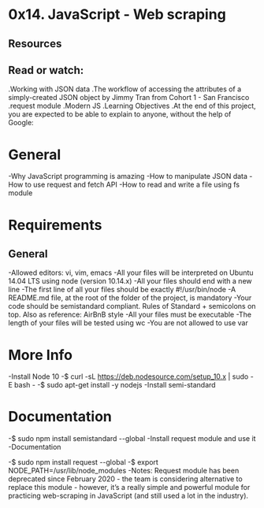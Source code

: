 # 0x14. JavaScript - Web scraping
 
## Resources

## Read or watch: ##

.Working with JSON data
.The workflow of accessing the attributes of a simply-created JSON object by Jimmy Tran from Cohort 1 - San Francisco
.request module
.Modern JS
.Learning Objectives
.At the end of this project, you are expected to be able to explain to anyone, without the help of Google:

# General
-Why JavaScript programming is amazing
-How to manipulate JSON data
-How to use request and fetch API
-How to read and write a file using fs module
# Requirements

## General
-Allowed editors: vi, vim, emacs
-All your files will be interpreted on Ubuntu 14.04 LTS using node (version 10.14.x)
-All your files should end with a new line
-The first line of all your files should be exactly #!/usr/bin/node
-A README.md file, at the root of the folder of the project, is mandatory
-Your code should be semistandard compliant. Rules of Standard + semicolons on top. Also as reference: AirBnB style
-All your files must be executable
-The length of your files will be tested using wc
-You are not allowed to use var
# More Info
-Install Node 10
-$ curl -sL https://deb.nodesource.com/setup_10.x | sudo -E bash -
-$ sudo apt-get install -y nodejs
-Install semi-standard
# Documentation

-$ sudo npm install semistandard --global
-Install request module and use it
-Documentation

-$ sudo npm install request --global
-$ export NODE_PATH=/usr/lib/node_modules
-Notes: Request module has been deprecated since February 2020 - the team is considering alternative to replace this module - however, it’s a really simple and powerful module for practicing web-scraping in JavaScript (and still used a lot in the industry).
